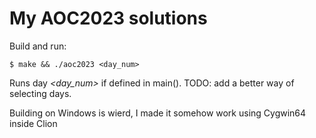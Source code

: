 # My AOC2023 solutions

Build and run:

```
$ make && ./aoc2023 <day_num>
```

Runs day *<day_num>* if defined in main(). TODO: add a better way of selecting days.

Building on Windows is wierd, I made it somehow work using Cygwin64 inside Clion